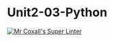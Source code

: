 # Unit2-03-Python
[![Mr Coxall's Super Linter](https://github.com/ICS3UC-Programming-AngelI/Unit2-03-Python/workflows/Mr%20Coxall's%20Super%20Linter/badge.svg)](https://github.com/ICS3UC-Programming-AngelI/Unit2-03-Python/actions/)

